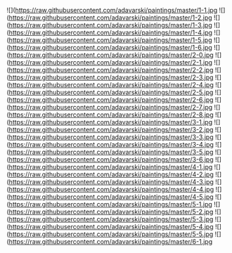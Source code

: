 ![](https://raw.githubusercontent.com/adavarski/paintings/master/1-1.jpg
![](https://raw.githubusercontent.com/adavarski/paintings/master/1-2.jpg
![](https://raw.githubusercontent.com/adavarski/paintings/master/1-3.jpg
![](https://raw.githubusercontent.com/adavarski/paintings/master/1-4.jpg
![](https://raw.githubusercontent.com/adavarski/paintings/master/1-5.jpg
![](https://raw.githubusercontent.com/adavarski/paintings/master/1-6.jpg
![](https://raw.githubusercontent.com/adavarski/paintings/master/2-0.jpg
![](https://raw.githubusercontent.com/adavarski/paintings/master/2-1.jpg
![](https://raw.githubusercontent.com/adavarski/paintings/master/2-2.jpg
![](https://raw.githubusercontent.com/adavarski/paintings/master/2-3.jpg
![](https://raw.githubusercontent.com/adavarski/paintings/master/2-4.jpg
![](https://raw.githubusercontent.com/adavarski/paintings/master/2-5.jpg
![](https://raw.githubusercontent.com/adavarski/paintings/master/2-6.jpg
![](https://raw.githubusercontent.com/adavarski/paintings/master/2-7.jpg
![](https://raw.githubusercontent.com/adavarski/paintings/master/2-8.jpg
![](https://raw.githubusercontent.com/adavarski/paintings/master/3-1.jpg
![](https://raw.githubusercontent.com/adavarski/paintings/master/3-2.jpg
![](https://raw.githubusercontent.com/adavarski/paintings/master/3-3.jpg
![](https://raw.githubusercontent.com/adavarski/paintings/master/3-4.jpg
![](https://raw.githubusercontent.com/adavarski/paintings/master/3-5.jpg
![](https://raw.githubusercontent.com/adavarski/paintings/master/3-6.jpg
![](https://raw.githubusercontent.com/adavarski/paintings/master/4-1.jpg
![](https://raw.githubusercontent.com/adavarski/paintings/master/4-2.jpg
![](https://raw.githubusercontent.com/adavarski/paintings/master/4-3.jpg
![](https://raw.githubusercontent.com/adavarski/paintings/master/4-4.jpg
![](https://raw.githubusercontent.com/adavarski/paintings/master/4-5.jpg
![](https://raw.githubusercontent.com/adavarski/paintings/master/5-1.jpg
![](https://raw.githubusercontent.com/adavarski/paintings/master/5-2.jpg
![](https://raw.githubusercontent.com/adavarski/paintings/master/5-3.jpg
![](https://raw.githubusercontent.com/adavarski/paintings/master/5-4.jpg
![](https://raw.githubusercontent.com/adavarski/paintings/master/5-5.jpg
![](https://raw.githubusercontent.com/adavarski/paintings/master/6-1.jpg
